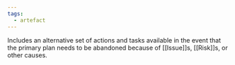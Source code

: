```yaml
---
tags:
  - artefact
---
```

Includes an alternative set of actions and tasks available in the event that the primary plan needs to be abandoned because of [[Issue]]s, [[Risk]]s, or other causes.